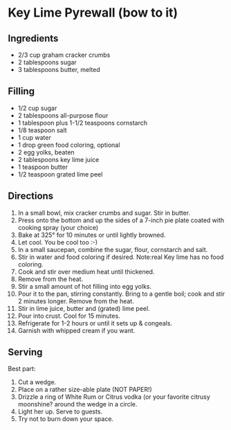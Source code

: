 # Key Lime Pyrewall (bow to it)

## Ingredients

- 2/3 cup graham cracker crumbs
- 2 tablespoons sugar
- 3 tablespoons butter, melted

## Filling

- 1/2 cup sugar
- 2 tablespoons all-purpose flour
- 1 tablespoon plus 1-1/2 teaspoons cornstarch
- 1/8 teaspoon salt
- 1 cup water
- 1 drop green food coloring, optional
- 2 egg yolks, beaten
- 2 tablespoons key lime juice
- 1 teaspoon butter
- 1/2 teaspoon grated lime peel

## Directions

1. In a small bowl, mix cracker crumbs and sugar. Stir in butter.
2. Press onto the bottom and up the sides of a 7-inch pie plate coated
 with cooking spray (your choice)
3. Bake at 325° for 10 minutes or until lightly browned.
4. Let cool. You be cool too :-)
5. In a small saucepan, combine the sugar, flour, cornstarch and salt.
6. Stir in water and food coloring if desired. Note:real Key lime has
 no food coloring.
7. Cook and stir over medium heat until thickened.
8. Remove from the heat.
9. Stir a small amount of hot filling into egg yolks.
10. Pour it to the pan, stirring constantly. Bring to a gentle boil;
 cook and stir 2 minutes longer. Remove from the heat.
11. Stir in lime juice, butter and (grated) lime peel.
12. Pour into crust. Cool for 15 minutes.
13. Refrigerate for 1-2 hours or until it sets up & congeals.
14. Garnish with whipped cream if you want.

## Serving

Best part:

1. Cut a wedge.
2. Place on a rather size-able plate (NOT PAPER!)
3. Drizzle a ring of White Rum or Citrus vodka (or your favorite
 citrusy moonshine? around the wedge in a circle.
4. Light her up. Serve to guests.
5. Try not to burn down your space.
